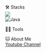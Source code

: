 🛠️ Stacks
<br><img src="https://img.shields.io/badge/Python-3766AB?style=flat-square&logo=Python&logoColor=white"/>
<br><img src="https://camo.githubusercontent.com/fd711c3d9436a4c65d3268ff77bdc48196b2d876ba076e5b58467d319a6ff4da/68747470733a2f2f696d672e736869656c64732e696f2f62616467652f2d6a6176612d4533344138363f7374796c653d666c61742d737175617265266c6f676f3d6a617661" alt="Java" data-canonical-src="https://img.shields.io/badge/-java-E34A86?style=flat-square&amp;logo=java" style="max-width: 100%;">

💪🏼 Tools


🐱 About Me
<br>[Youtube Channel](https://www.youtube.com/channel/UCjPB2WL70JPZVoIopebXKnQ)

